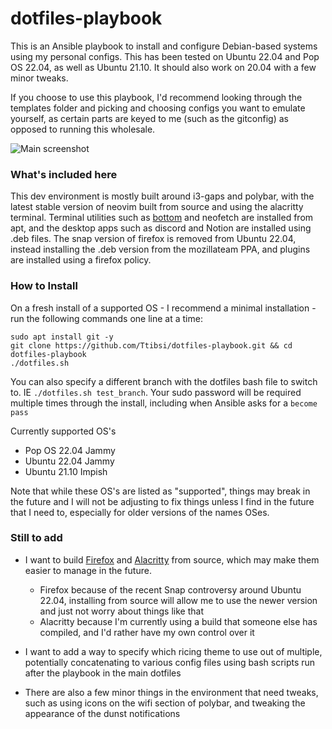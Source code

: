 # dotfiles-playbook

This is an Ansible playbook to install and configure Debian-based systems using my personal configs. This has been tested on Ubuntu 22.04 and Pop OS 22.04, as well as Ubuntu 21.10. It should also work on 20.04 with a few minor tweaks.

If you choose to use this playbook, I'd recommend looking through the templates folder and picking and choosing configs you want to emulate yourself, as certain parts are keyed to me (such as the gitconfig) as opposed to running this wholesale. 

![Main screenshot](https://user-images.githubusercontent.com/60970073/172371773-d3e91b4c-21ec-4dde-b2bd-fe1eab7914e8.png)

### What's included here

This dev environment is mostly built around i3-gaps and polybar, with the latest stable version of neovim built from source and using the alacritty terminal. Terminal utilities such as [bottom](https://github.com/ClementTsang/bottom) and neofetch are installed from apt, and the desktop apps such as discord and Notion are installed using .deb files. The snap version of firefox is removed from Ubuntu 22.04, instead installing the .deb version from the mozillateam PPA, and plugins are installed using a firefox policy.
 
### How to Install

 On a fresh install of a supported OS - I recommend a minimal installation - run the following commands one line at a time:
 
 ```
 sudo apt install git -y
 git clone https://github.com/Ttibsi/dotfiles-playbook.git && cd dotfiles-playbook
 ./dotfiles.sh
 ```
 
 You can also specify a different branch with the dotfiles bash file to switch to. IE `./dotfiles.sh test_branch`. Your sudo password will be required multiple times through the install, including when Ansible asks for a `become pass` 
 
 Currently supported OS's
 - Pop OS 22.04 Jammy
 - Ubuntu 22.04 Jammy
 - Ubuntu 21.10 Impish
 
 Note that while these OS's are listed as "supported", things may break in the future and I will not be adjusting to fix things unless I find in the future that I need to, especially for older versions of the names OSes.

### Still to add
 - I want to build [Firefox](https://firefox-source-docs.mozilla.org/setup/linux_build.html) and [Alacritty](https://github.com/alacritty/alacritty/blob/master/INSTALL.md) from source, which may make them easier to manage in the future.
    - Firefox because of the recent Snap controversy around Ubuntu 22.04, installing from source will allow me to use the newer version and just not worry about things like that
    - Alacritty because I'm currently using a build that someone else has compiled, and I'd rather have my own control over it
 
 - I want to add a way to specify which ricing theme to use out of multiple, potentially concatenating to various config files using bash scripts run after the playbook in the main dotfiles 

 - There are also a few minor things in the environment that need tweaks, such as using icons on the wifi section of polybar, and tweaking the appearance of the dunst notifications 

